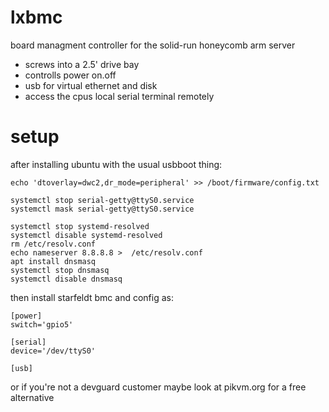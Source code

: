 # lxbmc


board managment controller for the solid-run honeycomb arm server


 - screws into a 2.5' drive bay
 - controlls power on.off
 - usb for virtual ethernet and disk
 - access the cpus local serial terminal remotely


# setup


after installing ubuntu with the usual usbboot thing:

    echo 'dtoverlay=dwc2,dr_mode=peripheral' >> /boot/firmware/config.txt

    systemctl stop serial-getty@ttyS0.service
    systemctl mask serial-getty@ttyS0.service

    systemctl stop systemd-resolved
    systemctl disable systemd-resolved
    rm /etc/resolv.conf
    echo nameserver 8.8.8.8 >  /etc/resolv.conf
    apt install dnsmasq
    systemctl stop dnsmasq
    systemctl disable dnsmasq


then install starfeldt bmc and config as:

    [power]
    switch='gpio5'

    [serial]
    device='/dev/ttyS0'

    [usb]


or if you're not a devguard customer maybe look at pikvm.org for a free alternative

